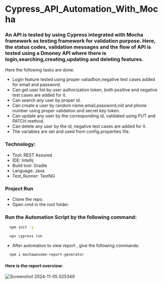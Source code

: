 # Cypress_API_Automation_With_Mocha

### An API is tested by using Cypress integrated with Mocha framework as testing framework for validation purpose. Here, the status codes, validation messages and the flow of API is tested using a Dmoney API where there is login,searching,creating,updating and deleting features.

Here the following tasks are done:

* Login feature tested using proper valiadtion,negative test cases added for email and password.
* Can get user list by user authorization token, both positive and negative test cases are added for it.
* Can search any user by proper id.
* Can create a user by random name,email,password,nid and phone number using proper validation and secret key token.
* Can update any user by the corresponding id, validated using PUT and PATCH method.
* Can delete any user by the id, negative test cases are added for it.
* The variables are set and used from config.properties file.

### Technology:

* Tool: REST Assured
* IDE: Intellij
* Build tool: Gradle
* Language: Java
* Test_Runner: TestNG

### Project Run

* Clone the repo.
* Open cmd in the root folder.


### Run the Automation Script by the following command:

```bash
  npm init -y
```
```bash
  npx cypress run
```

* After automation to view report , give the following commands:

```bash
  npm i mochawesome-report-generator
```
#### Here is the report overview:
![Screenshot 2024-11-05 025349](https://github.com/user-attachments/assets/40322f90-08d8-4bad-a4b2-c4d8182afc6a)


